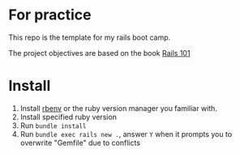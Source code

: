 # For practice

This repo is the template for my rails boot camp.

The project objectives are based on the book [Rails 101](https://leanpub.com/rails-101)

# Install

1. Install [rbenv](https://github.com/rbenv/rbenv) or the ruby version manager you familiar with.
2. Install specified ruby version
3. Run `bundle install`
4. Run `bundle exec rails new .`, answer `Y` when it prompts you to overwrite "Gemfile" due to conflicts
